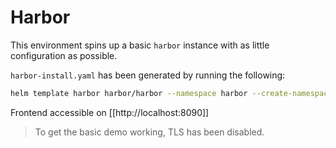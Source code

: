 # Harbor

This environment spins up a basic `harbor` instance with as little configuration as possible.

`harbor-install.yaml` has been generated by running the following:

```bash
helm template harbor harbor/harbor --namespace harbor --create-namespace --values values.yaml > harbor-install.yaml
```

Frontend accessible on [[http://localhost:8090]]

> To get the basic demo working, TLS has been disabled.

